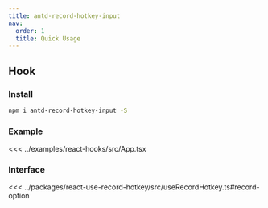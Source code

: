 ```yaml
---
title: antd-record-hotkey-input
nav:
  order: 1
  title: Quick Usage
---
```


## Hook

### Install

```bash
npm i antd-record-hotkey-input -S
```

### Example

<<< ../examples/react-hooks/src/App.tsx

### Interface

<<< ../packages/react-use-record-hotkey/src/useRecordHotkey.ts#record-option
